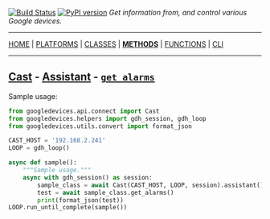 [![Build Status][travis_status]][travis] [![PyPI version][pypi_badge]][pypi] _Get information from, and control various Google devices._

***

[HOME][home] | [PLATFORMS][platforms] | [CLASSES][classes] | [**METHODS**][methods] | [FUNCTIONS][functions] | [CLI][cli]

***

## [Cast](https://ludeeus.github.io/ROOT/platforms#cast) - [Assistant](https://ludeeus.github.io/ROOT/classes/cast/assistant) - [`get_alarms`](https://ludeeus.github.io/ROOT/methods/cast/assistant/get_alarms)

Sample usage:

```python
from googledevices.api.connect import Cast
from googledevices.helpers import gdh_session, gdh_loop
from googledevices.utils.convert import format_json

CAST_HOST = '192.168.2.241'
LOOP = gdh_loop()

async def sample():
    """Sample usage."""
    async with gdh_session() as session:
        sample_class = await Cast(CAST_HOST, LOOP, session).assistant()
        test = await sample_class.get_alarms()
        print(format_json(test))
LOOP.run_until_complete(sample())
```

<!-- menu -->
[travis]: https://travis-ci.com/ludeeus/googledevices
[travis_status]: https://travis-ci.com/ludeeus/googledevices.svg?branch=master
[pypi]:https://pypi.org/project/googledevices/
[pypi_badge]: https://badge.fury.io/py/googledevices.svg
[home]: https://ludeeus.github.io/ROOT
[platforms]: https://ludeeus.github.io/ROOT/platforms
[classes]: https://ludeeus.github.io/ROOT/classes
[methods]: https://ludeeus.github.io/ROOT/methods
[functions]: https://ludeeus.github.io/ROOT/functions
[cli]: https://ludeeus.github.io/ROOT/cli